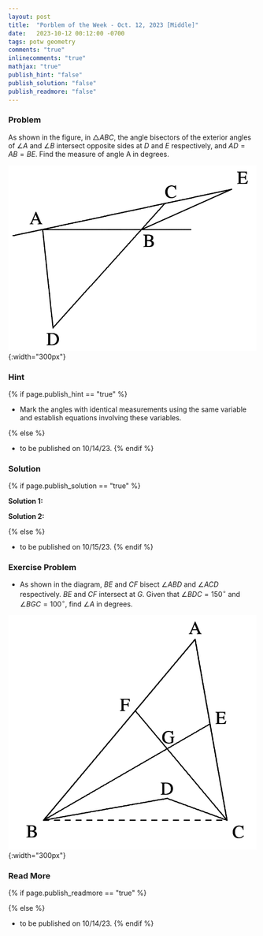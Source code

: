 ```yaml
---
layout: post
title:  "Porblem of the Week - Oct. 12, 2023 [Middle]"
date:   2023-10-12 00:12:00 -0700
tags: potw geometry
comments: "true"
inlinecomments: "true"
mathjax: "true"
publish_hint: "false"
publish_solution: "false"
publish_readmore: "false"
---
```

### Problem
As shown in the figure, in $\triangle ABC$, the angle bisectors of the exterior angles of $\angle A$ and $\angle B$ intersect opposite sides at $D$ and $E$
respectively, and $AD = AB = BE$. Find the measure of angle A in degrees.

![img](/assets/potw_imgs/potw-7-1.png){:width="300px"} 

<!--more-->

### Hint
{% if page.publish_hint == "true" %}

- Mark the angles with identical measurements using the same variable and establish equations involving these variables.

{% else %}
- to be published on 10/14/23.
{% endif %}

### Solution 
{% if page.publish_solution == "true" %}

**Solution 1:** 



**Solution 2:** 

{% else %}
- to be published on 10/15/23.
{% endif %}

### Exercise Problem
- As shown in the diagram, $BE$ and $CF$ bisect $\angle ABD$ and $\angle ACD$
respectively. $BE$ and $CF$ intersect at $G$. Given that $\angle BDC = 150^{\circ}$
and $\angle BGC = 100^{\circ}$, find $\angle A$ in degrees.

![img](/assets/potw_imgs/potw-7-2.png){:width="300px"} 

### Read More
{% if page.publish_readmore == "true" %}

{% else %}
- to be published on 10/14/23.
{% endif %}
